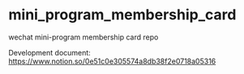 # mini_program_membership_card
wechat mini-program membership card repo

Development document: https://www.notion.so/0e51c0e305574a8db38f2e0718a05316
